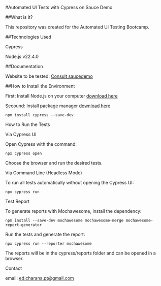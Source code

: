 #Automated UI Tests with Cypress on Sauce Demo

##What is it?

This repository was created for the Automated UI Testing Bootcamp.

##Technologies Used

Cypress

Node.js v22.4.0

##Documentation

Website to be tested: [Consult saucedemo]([https://serverest.dev/](https://www.saucedemo.com/))

##How to Install the Environment

First: Install Node.js on your computer [download here](https://nodejs.org/en/download/package-manager)

Secound: Install package manager [download here](https://docs.cypress.io/app/get-started/install-cypress#Package-Manager)

```
npm install cypress --save-dev
```
How to Run the Tests

Via Cypress UI

Open Cypress with the command:
```
npx cypress open
```
Choose the browser and run the desired tests.

Via Command Line (Headless Mode)

To run all tests automatically without opening the Cypress UI:
```
npx cypress run
```
Test Report

To generate reports with Mochawesome, install the dependency:
```
npm install --save-dev mochawesome mochawesome-merge mochawesome-report-generator
```
Run the tests and generate the report:
```
npx cypress run --reporter mochawesome
```
The reports will be in the cypress/reports folder and can be opened in a browser.

Contact

email: ed.charana.pt@gmail.com
